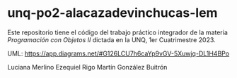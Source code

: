 # unq-po2-alacazadevinchucas-lem
Este repositorio tiene el código del trabajo práctico integrador de la materia *Programación con Objetos II* dictada en la UNQ, 1er Cuatrimestre 2023.


UML: https://app.diagrams.net/#G126LCU7h6caYp9vGV-5Xuwjq-DL1H4BPo

Luciana Merlino
Ezequiel Rigo
Martín González Buitrón
